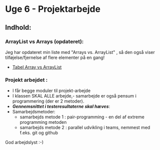 # Uge 6 - Projektarbejde

## Indhold:

### ArrayList vs Arrays (opdateret): 
Jeg har opdateret min liste med "Arrays vs. ArrayList" , så den også viser tilføjelse/fjernelse af flere elementer på en gang!
- [Tabel Array vs ArrayList](ArraysVsArrayList.html)

### Projekt arbejdet : 

- I får begge moduler til projekt-arbejde
- I klassen SKAL ALLE arbejde,- samarbejde er også pensum i programmering (der er 2 metoder). 
- ***Gennemsnittet i testeresultaterne skal hæves***:
- Samarbejdsmetoder:    
    - samarbejds metode 1 : pair-programming - en del af extreme programming metoden
    - samarbejds metode 2 : parallel udvikling i teams, nemmest med f.eks. git og github

God arbejdslyst :-)
